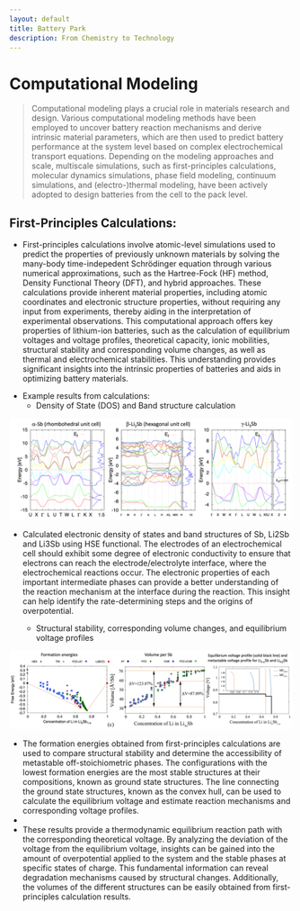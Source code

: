 ```yaml
---
layout: default
title: Battery Park
description: From Chemistry to Technology
---
```


# Computational Modeling

> Computational modeling plays a crucial role in materials research and design. Various computational modeling methods have been employed to uncover battery reaction mechanisms and derive intrinsic material parameters, which are then used to predict battery performance at the system level based on complex electrochemical transport equations.
> Depending on the modeling approaches and scale, multiscale simulations, such as first-principles calculations, molecular dynamics simulations, phase field modeling, continuum simulations, and (electro-)thermal modeling, have been actively adopted to design batteries from the cell to the pack level.

## First-Principles Calculations:

- First-principles calculations involve atomic-level simulations used to predict the properties of previously unknown materials by solving the many-body time-indepedent Schrödinger equation through various numerical approximations, such as the Hartree-Fock (HF) method, Density Functional Theory (DFT), and hybrid approaches. These calculations provide inherent material properties, including atomic coordinates and electronic structure properties, without requiring any input from experiments, thereby aiding in the interpretation of experimental observations.
This computational approach offers key properties of lithium-ion batteries, such as the calculation of equilibrium voltages and voltage profiles, theoretical capacity, ionic mobilities, structural stability and corresponding volume changes, as well as thermal and electrochemical stabilities. This understanding provides significant insights into the intrinsic properties of batteries and aids in optimizing battery materials.

* Example results from calculations:
  - Density of State (DOS) and Band structure calculation

<img src='https://github.com/donghee1025/Battery-Park/blob/main2/masthead/ElectronicStructure.png?raw=true' alt="Capacity" style="width:1000px; height:auto;">


- Calculated electronic density of states and band structures of Sb, Li2Sb and Li3Sb using HSE functional.
The electrodes of an electrochemical cell should exhibit some degree of electronic conductivity to ensure that electrons can reach the electrode/electrolyte interface, where the electrochemical reactions occur. The electronic properties of each important intermediate phases can provide a better understanding of the reaction mechanism at the interface during the reaction. This insight can help identify the rate-determining steps and the origins of overpotential.

  - Structural stability, corresponding volume changes, and equilibrium voltage profiles

<img src='https://github.com/donghee1025/Battery-Park/blob/main2/masthead/Calculated_results.png?raw=true' alt="Capacity" style="width:1000px; height:auto;">


- The formation energies obtained from first-principles calculations are used to compare structural stability and determine the accessibility of metastable off-stoichiometric phases. The configurations with the lowest formation energies are the most stable structures at their compositions, known as ground state structures. The line connecting the ground state structures, known as the convex hull, can be used to calculate the equilibrium voltage and estimate reaction mechanisms and corresponding voltage profiles.
- 
- These results provide a thermodynamic equilibrium reaction path with the corresponding theoretical voltage. By analyzing the deviation of the voltage from the equilibrium voltage, insights can be gained into the amount of overpotential applied to the system and the stable phases at specific states of charge. This fundamental information can reveal degradation mechanisms caused by structural changes. Additionally, the volumes of the different structures can be easily obtained from first-principles calculation results.

